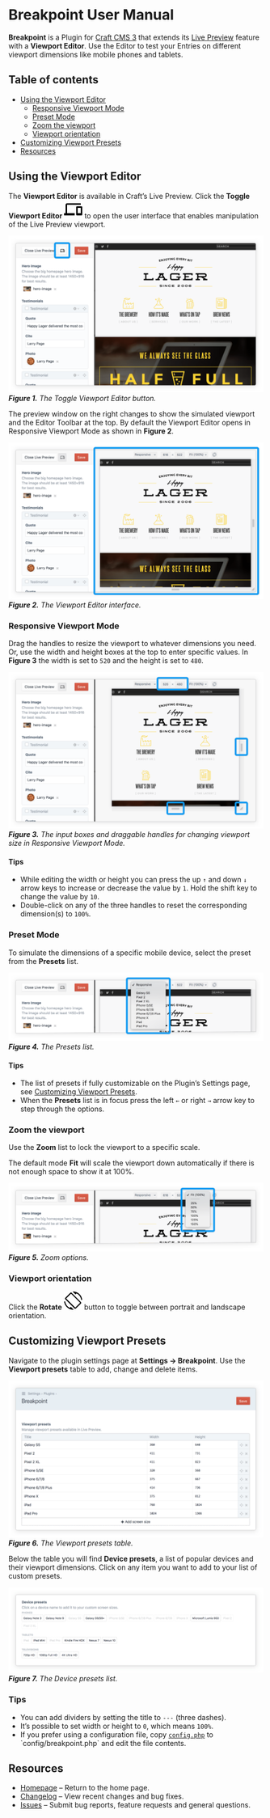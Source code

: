 # Breakpoint User Manual

**Breakpoint** is a Plugin for [Craft CMS 3](https://craftcms.com/) that extends its [Live Preview](https://craftcms.com/features/live-preview) feature with a **Viewport Editor**. Use the Editor to test your Entries on different viewport dimensions like mobile phones and tablets.

## Table of contents

-   [Using the Viewport Editor](#using-the-viewport-editor)
    -   [Responsive Viewport Mode](#responsive-viewport-mode)
    -   [Preset Mode](#preset-mode)
    -   [Zoom the viewport](#zoom-the-viewport)
    -   [Viewport orientation](#viewport-orientation)
-   [Customizing Viewport Presets](#customizing-viewport-presets)
-   [Resources](#resources)

## Using the Viewport Editor

The **Viewport Editor** is available in Craft’s Live Preview. Click the **Toggle Viewport Editor** ![Icon](resources/icon-devices.svg) to open the user interface that enables manipulation of the Live Preview viewport.

![Figure 1](resources/figure-01.png)
_**Figure 1.** The Toggle Viewport Editor button._

The preview window on the right changes to show the simulated viewport and the Editor Toolbar at the top. By default the Viewport Editor opens in Responsive Viewport Mode as shown in **Figure 2**.

![Figure 2](resources/figure-02.png)
_**Figure 2.** The Viewport Editor interface._

### Responsive Viewport Mode

Drag the handles to resize the viewport to whatever dimensions you need. Or, use the width and height boxes at the top to enter specific values. In **Figure 3** the width is set to `520` and the height is set to `480`.

![Figure 3](resources/figure-03.png)
_**Figure 3.** The input boxes and draggable handles for changing viewport size in Responsive Viewport Mode._

#### Tips

-   While editing the width or height you can press the up `↑` and down `↓` arrow keys to increase or decrease the value by `1`. Hold the shift key to change the value by `10`.
-   Double-click on any of the three handles to reset the corresponding dimension(s) to `100%`.

### Preset Mode

To simulate the dimensions of a specific mobile device, select the preset from the **Presets** list.

![Figure 4](resources/figure-04.png)
_**Figure 4.** The Presets list._

#### Tips

-   The list of presets if fully customizable on the Plugin’s Settings page, see [Customizing Viewport Presets](#customizing-viewport-presets).
-   When the **Presets** list is in focus press the left `←` or right `→` arrow key to step through the options.

### Zoom the viewport

Use the **Zoom** list to lock the viewport to a specific scale.

The default mode **Fit** will scale the viewport down automatically if there is not enough space to show it at 100%.

![Figure 5](resources/figure-05.png)
_**Figure 5.** Zoom options._

### Viewport orientation

Click the **Rotate** ![Icon](resources/icon-rotate.svg) button to toggle between portrait and landscape orientation.

## Customizing Viewport Presets

Navigate to the plugin settings page at **Settings → Breakpoint**. Use the **Viewport presets** table to add, change and delete items.

![Figure 6](resources/figure-06.png)
_**Figure 6.** The Viewport presets table._

Below the table you will find **Device presets**, a list of popular devices and their viewport dimensions. Click on any item you want to add to your list of custom presets.

![Figure 7](resources/figure-07.png)
_**Figure 7.** The Device presets list._

### Tips

-   You can add dividers by setting the title to `---` (three dashes).
-   It’s possible to set width or height to `0`, which means `100%`.
-   If you prefer using a configuration file, copy [`config.php`](`../src/config.php) to `config/breakpoint.php` and edit the file contents.

## Resources

-   [Homepage](https://github.com/michaelhue/craft-breakpoint) – Return to the home page.
-   [Changelog](https://github.com/michaelhue/craft-breakpoint/blob/master/CHANGELOG.md) – View recent changes and bug fixes.
-   [Issues](https://github.com/michaelhue/craft-breakpoint/issues) – Submit bug reports, feature requests and general questions.
